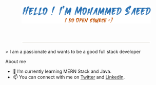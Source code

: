 <p align="center"><a href="portfolio site"><img width="80%" src="./assets/header.PNG" /></a></p>
</br>
<p align="center"><img width="80%" height="10%" src="./assets/line.PNG" /></p>
> I am a passionate and wants to be a good full stack developer

About me
- 🌱 I’m currently learning MERN Stack and Java.
- 📫 You can connect with me on [Twitter](https://www.twitter.com/Hey_Novice) and [LinkedIn](https://www.linkedin.com/in/mohdsaeed).
<!--
**myselfnovice/myselfnovice** is a ✨ _special_ ✨ repository because its `README.md` (this file) appears on your GitHub profile.

Here are some ideas to get you started:

- 🔭 I’m currently working on ...
- 🌱 I’m currently learning ...
- 👯 I’m looking to collaborate on ...
- 🤔 I’m looking for help with ...
- 💬 Ask me about ...
- 📫 How to reach me: ...
- 😄 Pronouns: ...
- ⚡ Fun fact: ...
-->
